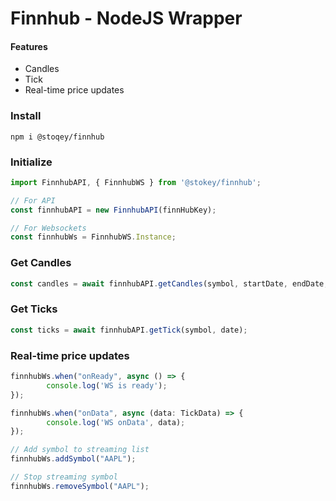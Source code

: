 # Finnhub - NodeJS Wrapper

#### Features

- Candles
- Tick
- Real-time price updates

### Install
```
npm i @stoqey/finnhub
```

### Initialize
```ts
import FinnhubAPI, { FinnhubWS } from '@stokey/finnhub';

// For API
const finnhubAPI = new FinnhubAPI(finnHubKey);

// For Websockets
const finnhubWs = FinnhubWS.Instance;
```

### Get Candles
```ts
const candles = await finnhubAPI.getCandles(symbol, startDate, endDate, '1');
```

### Get Ticks
```ts
const ticks = await finnhubAPI.getTick(symbol, date);
```

### Real-time price updates
```ts
finnhubWs.when("onReady", async () => {
        console.log('WS is ready');
});

finnhubWs.when("onData", async (data: TickData) => {
        console.log('WS onData', data);
});

// Add symbol to streaming list
finnhubWs.addSymbol("AAPL");

// Stop streaming symbol
finnhubWs.removeSymbol("AAPL");

```
